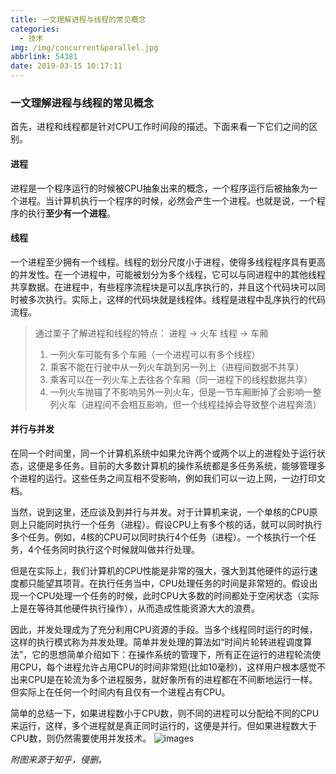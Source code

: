 ```yaml
---
title: 一文理解进程与线程的常见概念
categories:
  - 技术
img: /img/concurrent&parallel.jpg
abbrlink: 54381
date: 2019-03-15 10:17:11
---
```

### 一文理解进程与线程的常见概念

首先，进程和线程都是针对CPU工作时间段的描述。下面来看一下它们之间的区别。

#### 进程
进程是一个程序运行的时候被CPU抽象出来的概念，一个程序运行后被抽象为一个进程。当计算机执行一个程序的时候，必然会产生一个进程。也就是说，一个程序的执行**至少有一个进程**。


#### 线程
一个进程至少拥有一个线程。线程的划分尺度小于进程，使得多线程程序具有更高的并发性。在一个进程中，可能被划分为多个线程，它可以与同进程中的其他线程共享数据。在进程中，有些程序流程块是可以乱序执行的，并且这个代码块可以同时被多次执行。实际上，这样的代码块就是线程体。线程是进程中乱序执行的代码流程。

>通过栗子了解进程和线程的特点：
> 进程 -> 火车 
> 线程 -> 车厢
>1. 一列火车可能有多个车厢（一个进程可以有多个线程）
>2. 乘客不能在行驶中从一列火车跳到另一列上（进程间数据不共享）
>3. 乘客可以在一列火车上去往各个车厢（同一进程下的线程数据共享）
>4. 一列火车抛锚了不影响另外一列火车，但是一节车厢断掉了会影响一整列火车（进程间不会相互影响，但一个线程挂掉会导致整个进程奔溃）

#### 并行与并发
在同一个时间里，同一个计算机系统中如果允许两个或两个以上的进程处于运行状态，这便是多任务。目前的大多数计算机的操作系统都是多任务系统，能够管理多个进程的运行。这些任务之间互相不受影响，例如我们可以一边上网，一边打印文档。

当然，说到这里，还应谈及到并行与并发。对于计算机来说，一个单核的CPU原则上只能同时执行一个任务（进程）。假设CPU上有多个核的话，就可以同时执行多个任务。例如，4核的CPU可以同时执行4个任务（进程）。一个核执行一个任务，4个任务同时执行这个时候就叫做并行处理。

但是在实际上，我们计算机的CPU性能是非常的强大，强大到其他硬件的运行速度都只能望其项背。在执行任务当中，CPU处理任务的时间是非常短的。假设出现一个CPU处理一个任务的时候，此时CPU大多数的时间都处于空闲状态（实际上是在等待其他硬件执行操作），从而造成性能资源大大的浪费。

因此，并发处理成为了充分利用CPU资源的手段。当多个线程同时运行的时候，这样的执行模式称为并发处理。简单并发处理的算法如“时间片轮转进程调度算法”，它的思想简单介绍如下：在操作系统的管理下，所有正在运行的进程轮流使用CPU，每个进程允许占用CPU的时间非常短(比如10毫秒)，这样用户根本感觉不出来CPU是在轮流为多个进程服务，就好象所有的进程都在不间断地运行一样。但实际上在任何一个时间内有且仅有一个进程占有CPU。

简单的总结一下，如果进程数小于CPU数，则不同的进程可以分配给不同的CPU来运行，这样，多个进程就是真正同时运行的，这便是并行。但如果进程数大于CPU数，则仍然需要使用并发技术。
![images](/blog/img/concurrent&parallel.jpg)

*附图来源于知乎，侵删。*